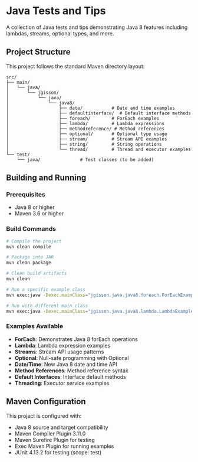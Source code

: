 # Java Tests and Tips

A collection of Java tests and tips demonstrating Java 8 features including lambdas, streams, optional types, and more.

## Project Structure

This project follows the standard Maven directory layout:

```
src/
├── main/
│   └── java/
│       └── jgisson/
│           └── java/
│               └── java8/
│                   ├── date/           # Date and time examples
│                   ├── defaultinterface/  # Default interface methods
│                   ├── foreach/        # ForEach examples
│                   ├── lambda/         # Lambda expressions
│                   ├── methodreference/ # Method references
│                   ├── optional/       # Optional type usage
│                   ├── stream/         # Stream API examples
│                   ├── string/         # String operations
│                   └── thread/         # Thread and executor examples
└── test/
    └── java/               # Test classes (to be added)
```

## Building and Running

### Prerequisites

- Java 8 or higher
- Maven 3.6 or higher

### Build Commands

```bash
# Compile the project
mvn clean compile

# Package into JAR
mvn clean package

# Clean build artifacts
mvn clean

# Run a specific example class
mvn exec:java -Dexec.mainClass="jgisson.java.java8.foreach.ForEachExample"

# Run with different main class
mvn exec:java -Dexec.mainClass="jgisson.java.java8.lambda.LambdaExample"
```

### Examples Available

- **ForEach**: Demonstrates Java 8 forEach operations
- **Lambda**: Lambda expression examples
- **Streams**: Stream API usage patterns
- **Optional**: Null-safe programming with Optional
- **Date/Time**: New Java 8 date and time API
- **Method References**: Method reference syntax
- **Default Interfaces**: Interface default methods
- **Threading**: Executor service examples

## Maven Configuration

This project is configured with:
- Java 8 source and target compatibility
- Maven Compiler Plugin 3.11.0
- Maven Surefire Plugin for testing
- Exec Maven Plugin for running examples
- JUnit 4.13.2 for testing (scope: test)
